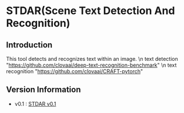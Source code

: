 # STDAR(Scene Text Detection And Recognition)

## Introduction

This tool detects and recognizes text within an image.
\n
text detection
  "https://github.com/clovaai/deep-text-recognition-benchmark"
\n
text recognition
  "https://github.com/clovaai/CRAFT-pytorch"

## Version Information
- v0.1 : [STDAR v0.1](http://itgit.cu.ac.kr/atoMom/OCR)

